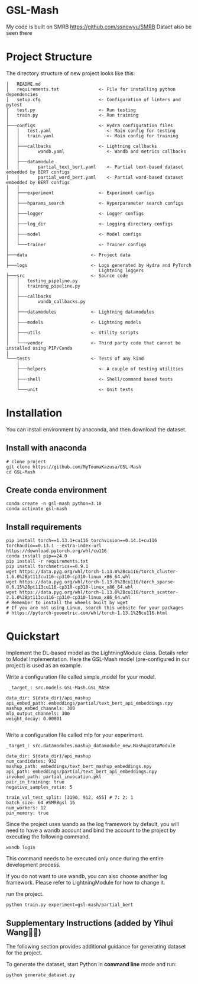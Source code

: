 # GSL-Mash

My code is built on SMRB <https://github.com/ssnowyu/SMRB>
Dataet also be seen there

# Project Structure

The directory structure of new project looks like this:

    │   README.md
    │   requirements.txt               <- File for installing python dependencies
    │   setup.cfg                      <- Configuration of linters and pytest
    │   test.py                        <- Run testing
    │   train.py                       <- Run training
    │
    ├───configs                        <- Hydra configuration files
    │   │   test.yaml                     <- Main config for testing
    │   │   train.yaml                    <- Main config for training
    │   │
    │   ├───callbacks                  <- Lightning callbacks
    │   │       wandb.yaml                <- Wandb and metrics callbacks
    │   │
    │   ├───datamodule                    
    │   │       partial_text_bert.yaml    <- Partial text-based dataset embedded by BERT configs
    │   │       partial_word_bert.yaml    <- Partial word-based dataset embedded by BERT configs
    │   │
    │   ├───experiment                 <- Experiment configs
    │   │
    │   ├───hparams_search             <- Hyperparameter search configs
    │   │
    │   ├───logger                     <- Logger configs
    │   │
    │   ├───log_dir                    <- Logging directory configs
    │   │
    │   ├───model                      <- Model configs
    │   │
    │   └───trainer                    <- Trainer configs
    │
    ├───data                        <- Project data
    │
    ├───logs                        <- Logs generated by Hydra and PyTorch 
                                       Lightning loggers
    ├───src                         <- Source code
    │   │   testing_pipeline.py
    │   │   training_pipeline.py
    │   │
    │   ├───callbacks
    │   │       wandb_callbacks.py
    │   │
    │   ├───datamodules             <- Lightning datamodules
    │   │
    │   ├───models                  <- Lightning models
    │   │
    │   ├───utils                   <- Utility scripts
    │   │
    │   └───vendor                  <- Third party code that cannot be installed using PIP/Conda
    │
    └───tests                       <- Tests of any kind
        │
        ├───helpers                    <- A couple of testing utilities
        │
        ├───shell                      <- Shell/command based tests
        │
        └───unit                       <- Unit tests

# Installation

You can install environment by anaconda, and then download the dataset.

## Install with anaconda

    # clone project
    git clone https://github.com/MyToumaKazusa/GSL-Mash
    cd GSL-Mash

## Create conda environment

    conda create -n gsl-mash python=3.10
    conda activate gsl-mash

## Install requirements

    pip install torch==1.13.1+cu116 torchvision==0.14.1+cu116 torchaudio==0.13.1 --extra-index-url https://download.pytorch.org/whl/cu116
    conda install pip==24.0
    pip install -r requirements.txt
    pip install torchmetrics==0.9.1
    wget https://data.pyg.org/whl/torch-1.13.0%2Bcu116/torch_cluster-1.6.0%2Bpt113cu116-cp310-cp310-linux_x86_64.whl
    wget https://data.pyg.org/whl/torch-1.13.0%2Bcu116/torch_sparse-0.6.15%2Bpt113cu116-cp310-cp310-linux_x86_64.whl
    wget https://data.pyg.org/whl/torch-1.13.0%2Bcu116/torch_scatter-2.1.0%2Bpt113cu116-cp310-cp310-linux_x86_64.whl
    # Remember to install the wheels built by wget
    # If you are not using Linux, search this website for your packages
    # https://pytorch-geometric.com/whl/torch-1.13.1%2Bcu116.html

# Quickstart

Implement the DL-based model as the LightningModule class. Details refer to Model Implementation. Here the GSL-Mash model (pre-configured in our project) is used as an example.

Write a configuration file called simple\_model for your model.

```
 _target_: src.models.GSL-Mash.GSL_MASH

data_dir: ${data_dir}/api_mashup
api_embed_path: embeddings/partial/text_bert_api_embeddings.npy
mashup_embed_channels: 300
mlp_output_channels: 300
weight_decay: 0.00001
 
```

Write a configuration file called mlp for your experiment.

    _target_: src.datamodules.mashup_datamodule_new.MashupDataModule

    data_dir: ${data_dir}/api_mashup
    num_candidates: 932
    mashup_path: embeddings/text_bert_mashup_embeddings.npy
    api_path: embeddings/partial/text_bert_api_embeddings.npy
    invoked_path: partial_invocation.pkl
    pair_in_training: true
    negative_samples_ratio: 5

    train_val_test_split: [3190, 912, 455] # 7: 2: 1
    batch_size: 64 #SMRBgsl 16
    num_workers: 12
    pin_memory: true 

Since the project uses wandb as the log framework by default, you will need to have a wandb account and bind the account to the project by executing the following command.

    wandb login

This command needs to be executed only once during the entire development process.

If you do not want to use wandb, you can also choose another log framework. Please refer to LightningModule for how to change it.

run the project.

    python train.py experiment=gsl-mash/partial_bert

## **Supplementary Instructions (added by Yihui Wang**👩‍💻)

The following section provides additional guidance for generating dataset for the project.

To generate the dataset, start Python in **command line** mode and run:

    python generate_dataset.py

